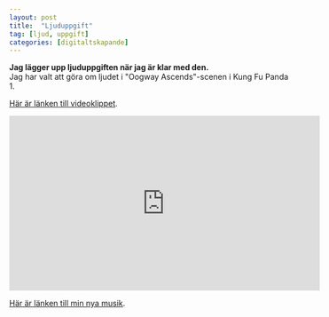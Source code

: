 ```yaml
---
layout: post
title:  "Ljuduppgift"
tag: [ljud, uppgift]
categories: [digitaltskapande]
--- 
```

**Jag lägger upp ljuduppgiften när jag är klar med den.**  
Jag har valt att göra om ljudet i "Oogway Ascends"-scenen i Kung Fu Panda 1.  

[Här är länken till videoklippet](https://www.youtube.com/watch?v=hYAQtEs2Img).  
<iframe width="560" height="315" src="https://www.youtube.com/embed/hYAQtEs2Img" title="YouTube video player" frameborder="0" allow="accelerometer; autoplay; clipboard-write; encrypted-media; gyroscope; picture-in-picture" allowfullscreen></iframe>
  
[Här är länken till min nya musik](hhttps://on.soundcloud.com/q2S2f).